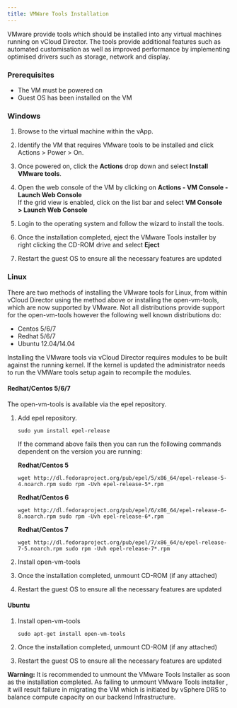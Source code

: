 ```yaml
---
title: VMWare Tools Installation
---
```


VMware provide tools which should be installed into any virtual machines running on vCloud Director. The tools provide additional features such as automated customisation as well as improved performance by implementing optimised drivers such as storage, network and display.

### Prerequisites

-   The VM must be powered on
-   Guest OS has been installed on the VM

### Windows

1. Browse to the virtual machine within the vApp.

1. Identify the VM that requires VMware tools to be installed and click Actions > Power > On.

1. Once powered on, click the **Actions** drop down and select **Install VMware tools**.

1. Open the web console of the VM by clicking on **Actions - VM Console - Launch Web Console**   
    If the grid view is enabled, click on the list bar and select **VM Console > Launch Web Console** 

1. Login to the operating system and follow the wizard to install the tools.

1. Once the installation completed, eject the VMware Tools installer by right clicking the CD-ROM drive and select **Eject**

1. Restart the guest OS to ensure all the necessary features are updated

### Linux

There are two methods of installing the VMware tools for Linux, from within vCloud Director using the method above or installing the open-vm-tools, which are now supported by VMware. Not all distributions provide support for the open-vm-tools however the following well known distributions do:

-   Centos 5/6/7
-   Redhat 5/6/7
-   Ubuntu 12.04/14.04

Installing the VMware tools via vCloud Director requires modules to be built against the running kernel. If the kernel is updated the administrator needs to run the VMWare tools setup again to recompile the modules.

#### Redhat/Centos 5/6/7

The open-vm-tools is available via the epel repository.

1. Add epel repository.

    `sudo yum install epel-release`

    If the command above fails then you can run the following commands dependent on the version you are running:

    **Redhat/Centos 5**

    `wget http://dl.fedoraproject.org/pub/epel/5/x86_64/epel-release-5-4.noarch.rpm sudo rpm -Uvh epel-release-5*.rpm`

    **Redhat/Centos 6**

    `wget http://dl.fedoraproject.org/pub/epel/6/x86_64/epel-release-6-8.noarch.rpm sudo rpm -Uvh epel-release-6*.rpm`
  
    **Redhat/Centos 7**

    `wget http://dl.fedoraproject.org/pub/epel/7/x86_64/e/epel-release-7-5.noarch.rpm sudo rpm -Uvh epel-release-7*.rpm`
  
1. Install open-vm-tools

1. Once the installation completed, unmount CD-ROM (if any attached)

1. Restart the guest OS to ensure all the necessary features are updated

#### Ubuntu

1. Install open-vm-tools

    `sudo apt-get install open-vm-tools`

1. Once the installation completed, unmount CD-ROM (if any attached)

1. Restart the guest OS to ensure all the necessary features are updated

**Warning:** It is recommended to unmount the VMware Tools Installer as soon as the installation completed. As failing to unmount VMware Tools installer , it will result failure in migrating the VM which is initiated by vSphere DRS to balance compute capacity on our backend Infrastructure.